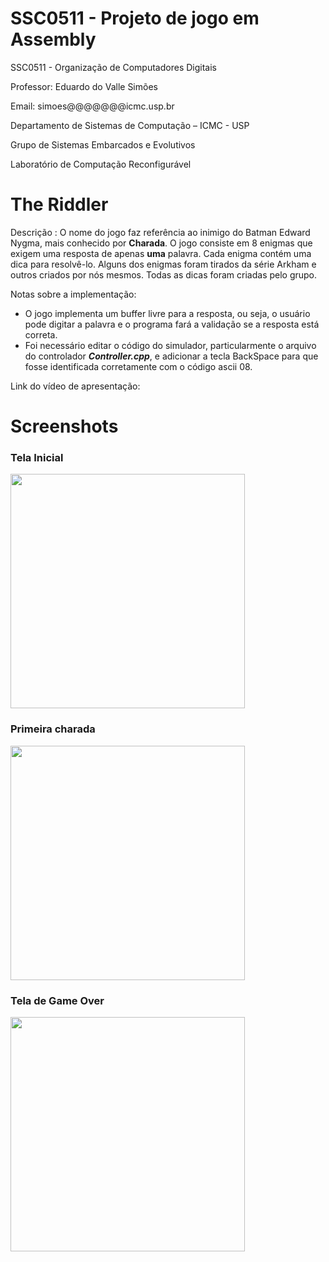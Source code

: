 # SSC0511 - Projeto de jogo em Assembly
SSC0511 - Organização de Computadores Digitais

Professor: Eduardo do Valle Simões

Email: simoes@@@@@@@icmc.usp.br

Departamento de Sistemas de Computação – ICMC - USP

Grupo de Sistemas Embarcados e Evolutivos

Laboratório de Computação Reconfigurável

# The Riddler

Descrição : O nome do jogo faz referência ao inimigo do Batman Edward Nygma, mais conhecido por <b>Charada</b>. 
O jogo consiste em 8 enigmas que exigem uma resposta de apenas <b>uma</b> palavra. Cada enigma contém uma dica para resolvê-lo. Alguns dos enigmas foram tirados da série Arkham e outros criados por nós mesmos. Todas as dicas foram criadas pelo grupo.

Notas sobre a implementação:
  - O jogo implementa um buffer livre para a resposta, ou seja, o usuário pode digitar a palavra e o programa fará a validação se a resposta está correta.
  - Foi necessário editar o código do simulador, particularmente o arquivo do controlador <i><b>Controller.cpp</b></i>, e adicionar a tecla BackSpace para que fosse identificada corretamente com o código ascii 08.
 
Link do vídeo de apresentação:

# Screenshots

### Tela Inicial
<img src='https://user-images.githubusercontent.com/45838334/148437455-4ac590ae-1044-4059-aa81-fd4152793a02.png' height='375'>

### Primeira charada
<img src='https://user-images.githubusercontent.com/45838334/148437029-1ca6dedb-248b-4a34-ad60-32976340b00c.png' height='375'>

### Tela de Game Over
<img src='https://user-images.githubusercontent.com/45838334/148437146-a76405bc-19f7-40c3-9ee3-ed4e08bdd364.png' height='375'>
